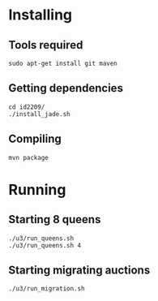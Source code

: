 # Installing
## Tools required
```
sudo apt-get install git maven
```
 
## Getting dependencies
```
cd id2209/ 
./install_jade.sh
```

## Compiling
```
mvn package
```

# Running
## Starting 8 queens
```
./u3/run_queens.sh
./u3/run_queens.sh 4
```

## Starting migrating auctions
```
./u3/run_migration.sh
```